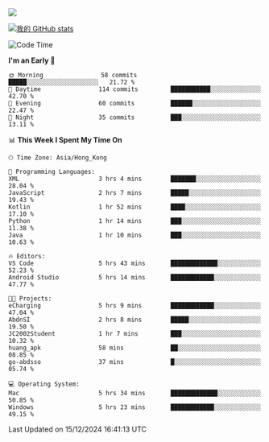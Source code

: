 <img align="center" src="https://readme-typing-svg.demolab.com/?font=Fira+Code&pause=1000&random=true&width=435&lines=%E2%9D%A4+Hello!+%E2%9D%A4;Welcome+to+my+Github+Profile~;I%27m+a+student+from+SCNU+%26+UoA" />

[![我的 GitHub stats](https://github-readme-stats.vercel.app/api?username=AptS-1547&show_icons=true&theme=ambient_gradient)](https://github.com/anuraghazra/github-readme-stats)

<!--START_SECTION:waka-->
![Code Time](http://img.shields.io/badge/Code%20Time-99%20hrs-blue)

**I'm an Early 🐤** 

```text
🌞 Morning                58 commits          █████░░░░░░░░░░░░░░░░░░░░   21.72 % 
🌆 Daytime                114 commits         ███████████░░░░░░░░░░░░░░   42.70 % 
🌃 Evening                60 commits          ██████░░░░░░░░░░░░░░░░░░░   22.47 % 
🌙 Night                  35 commits          ███░░░░░░░░░░░░░░░░░░░░░░   13.11 % 
```


📊 **This Week I Spent My Time On** 

```text
🕑︎ Time Zone: Asia/Hong_Kong

💬 Programming Languages: 
XML                      3 hrs 4 mins        ███████░░░░░░░░░░░░░░░░░░   28.04 % 
JavaScript               2 hrs 7 mins        █████░░░░░░░░░░░░░░░░░░░░   19.43 % 
Kotlin                   1 hr 52 mins        ████░░░░░░░░░░░░░░░░░░░░░   17.10 % 
Python                   1 hr 14 mins        ███░░░░░░░░░░░░░░░░░░░░░░   11.38 % 
Java                     1 hr 10 mins        ███░░░░░░░░░░░░░░░░░░░░░░   10.63 % 

🔥 Editors: 
VS Code                  5 hrs 43 mins       █████████████░░░░░░░░░░░░   52.23 % 
Android Studio           5 hrs 14 mins       ████████████░░░░░░░░░░░░░   47.77 % 

🐱‍💻 Projects: 
eCharging                5 hrs 9 mins        ████████████░░░░░░░░░░░░░   47.04 % 
AbdnSI                   2 hrs 8 mins        █████░░░░░░░░░░░░░░░░░░░░   19.50 % 
JC2002Student            1 hr 7 mins         ███░░░░░░░░░░░░░░░░░░░░░░   10.32 % 
huang_apk                58 mins             ██░░░░░░░░░░░░░░░░░░░░░░░   08.85 % 
go-abdsso                37 mins             █░░░░░░░░░░░░░░░░░░░░░░░░   05.74 % 

💻 Operating System: 
Mac                      5 hrs 34 mins       █████████████░░░░░░░░░░░░   50.85 % 
Windows                  5 hrs 23 mins       ████████████░░░░░░░░░░░░░   49.15 % 
```


 Last Updated on 15/12/2024 16:41:13 UTC
<!--END_SECTION:waka-->